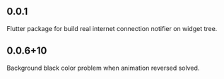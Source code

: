 ## 0.0.1

Flutter package for build real internet connection notifier on widget tree.


## 0.0.6+10

Background black color problem when animation reversed solved.
